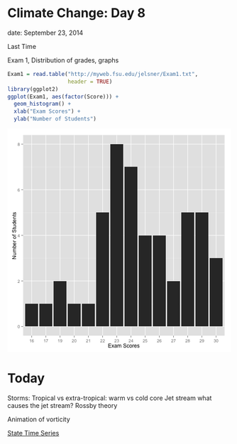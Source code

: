 Climate Change: Day 8
=====================
date: September 23, 2014

Last Time

Exam 1, Distribution of grades, graphs


```r
Exam1 = read.table("http://myweb.fsu.edu/jelsner/Exam1.txt", 
                   header = TRUE)
library(ggplot2)
ggplot(Exam1, aes(factor(Score))) + 
  geom_histogram() +
  xlab("Exam Scores") +
  ylab("Number of Students")
```

![plot of chunk unnamed-chunk-1](Lecture8-figure/unnamed-chunk-1-1.png) 

Today
=====
Storms: Tropical vs extra-tropical: warm vs cold core
Jet stream what causes the jet stream?
Rossby theory

Animation of vorticity

[State Time Series](http://www.ncdc.noaa.gov/news/state-annual-and-seasonal-time-series)
